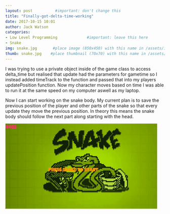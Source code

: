 ```yaml
---
layout: post          #important: don't change this
title: "Finally-got-delta-time-working"
date: 2017-10-15 10:01
author: Jack Watson
categories:
- Low Level Programming             #important: leave this here
- Snake
img: snake.jpg       #place image (850x450) with this name in /assets/img/blog/
thumb: snake.jpg    #place thumbnail (70x70) with this name in /assets/img/blog/thumbs/
---
```


<!--more-->
I was trying to use a private object inside of the game class to access delta_time but realised that update had the parameters for gametime 
so I instead added timeTrack to the function and passed that into my players updatePosition function. Now my character moves based on time
I was able to run it at the same speed on my computer aswell as my laptop.

Now I can start working on the snake body. My current plan is to save the previous position of the player and other parts of the snake 
so that every update they move the previous position. In theory this means the snake body should follow the next part along starting
with the head.




![Snake using delta-time](https://github.com/JackW8335/JackW8335.github.io/blob/master/assets/img/blog/snake.gif)
